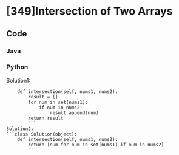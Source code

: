 # [349]Intersection of Two Arrays


## Code

### Java

### Python
Solution1:
```class Solution(object):
    def intersection(self, nums1, nums2):
        result = []
        for num in set(nums1):
            if num in nums2:
                result.append(num)
        return result
        ```
Solution2:
```class Solution(object):
    def intersection(self, nums1, nums2):
        return [num for num in set(nums1) if num in nums2]
        ```



